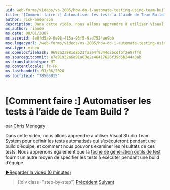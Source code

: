 ```yaml
---
uid: web-forms/videos/vs-2005/how-do-i-automate-testing-using-team-build
title: '[Comment faire :] Automatiser les tests à l’aide de Team Build ? | Microsoft Docs'
author: rick-anderson
description: Dans cette vidéo, nous allons apprendre à utiliser Visual Studio Team System pour définir les tests automatisés qui s’exécuteront pendant une build d’équipe, et comment nous pouvons accéder à...
ms.author: riande
ms.date: 08/01/2007
ms.assetid: 8e8fd5a9-0e98-415a-93f5-9ad7524ae9bb
msc.legacyurl: /web-forms/videos/vs-2005/how-do-i-automate-testing-using-team-build
msc.type: video
ms.openlocfilehash: 9692a2a981d8521fa2e4f9344d2bcdfbf2e97ffd
ms.sourcegitcommit: e7e91932a6e91a63e2e46417626f39d6b244a3ab
ms.translationtype: MT
ms.contentlocale: fr-FR
ms.lasthandoff: 03/06/2020
ms.locfileid: "78565015"
---
```

# <a name="how-do-i-automate-testing-using-team-build"></a>[Comment faire :] Automatiser les tests à l’aide de Team Build ?

par [Chris Menegay](https://twitter.com/CMenegay)

Dans cette vidéo, nous allons apprendre à utiliser Visual Studio Team System pour définir les tests automatisés qui s’exécuteront pendant une build d’équipe, et comment nous pouvons examiner les résultats de ces tests. Nous apprenons également que la [tâche de génération outils de test](https://msdn.microsoft.com/vstudio/aa718351.aspx#bttt) fournit un autre moyen de spécifier les tests à exécuter pendant une build d’équipe.

[&#9654;Regarder la vidéo (6 minutes)](https://channel9.msdn.com/Blogs/ASP-NET-Site-Videos/how-do-i-automate-testing-using-team-build)

> [!div class="step-by-step"]
> [Précédent](how-do-i-implement-continuous-integration-with-team-foundation.md)
> [Suivant](how-do-i-deploy-a-web-application-during-a-team-build.md)
